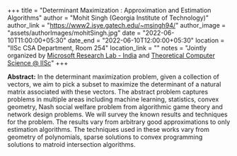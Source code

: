 +++
title = "Determinant Maximization : Approximation and Estimation Algorithms"
author = "Mohit Singh (Georgia Institute of Technology)"
author_link = "https://www2.isye.gatech.edu/~msingh94/"
author_image = "assets/authorImages/mohitSingh.jpg"
date = "2022-06-10T11:00:00+05:30"
date_end = "2022-06-10T12:00:00+05:30"
location = "IISc CSA Department, Room 254"
location_link = ""
notes = "Jointly organized by <a href = "https://www.microsoft.com/en-us/research/lab/microsoft-research-india/" target= "_blank">Microsoft Research Lab - India</a> and <a href='https://www.csa.iisc.ac.in/theoretical-computer-science/' target= "_blank">Theoretical Computer Science @ IISc</a>"
+++

<b>Abstract:</b>  In the determinant maximization problem, given a collection of vectors, we aim to pick a subset to
maximize the determinant of a natural matrix associated with these vectors. The abstract problem captures problems in
multiple areas including machine learning, statistics, convex geometry, Nash social welfare problem from algorithmic
game theory and network design problems. We will survey the known results and techniques for the problem. The results
vary from arbitrary good approximations to only estimation algorithms. The techniques used in these works vary from
geometry of polynomials, sparse solutions to convex programming solutions to matroid intersection algorithms.